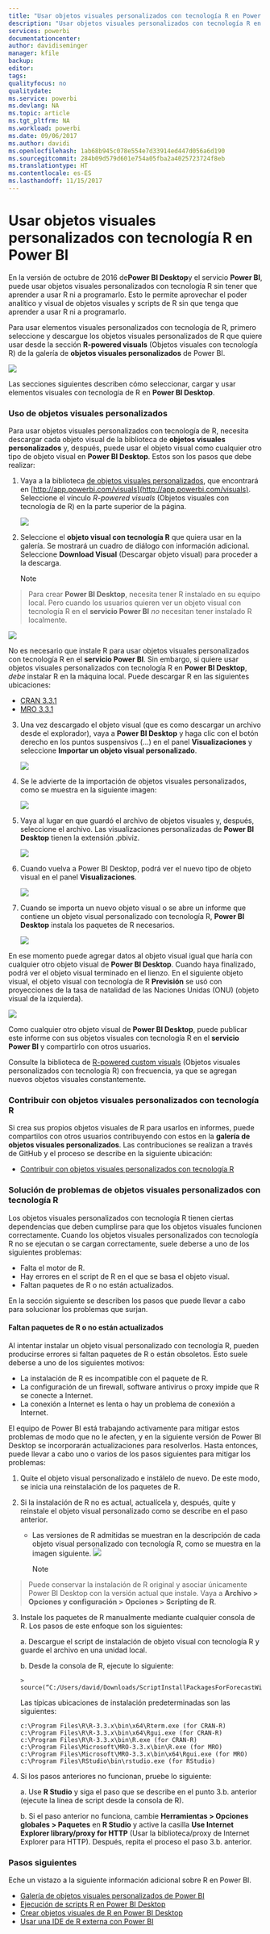 ```yaml
---
title: "Usar objetos visuales personalizados con tecnología R en Power BI"
description: "Usar objetos visuales personalizados con tecnología R en Power BI"
services: powerbi
documentationcenter: 
author: davidiseminger
manager: kfile
backup: 
editor: 
tags: 
qualityfocus: no
qualitydate: 
ms.service: powerbi
ms.devlang: NA
ms.topic: article
ms.tgt_pltfrm: NA
ms.workload: powerbi
ms.date: 09/06/2017
ms.author: davidi
ms.openlocfilehash: 1ab68b945c078e554e7d33914ed447d056a6d190
ms.sourcegitcommit: 284b09d579d601e754a05fba2a4025723724f8eb
ms.translationtype: HT
ms.contentlocale: es-ES
ms.lasthandoff: 11/15/2017
---
```

# <a name="use-r-powered-custom-visuals-in-power-bi"></a>Usar objetos visuales personalizados con tecnología R en Power BI
En la versión de octubre de 2016 de**Power BI Desktop**y el servicio **Power BI**, puede usar objetos visuales personalizados con tecnología R sin tener que aprender a usar R ni a programarlo. Esto le permite aprovechar el poder analítico y visual de objetos visuales y scripts de R sin que tenga que aprender a usar R ni a programarlo.

Para usar elementos visuales personalizados con tecnología de R, primero seleccione y descargue los objetos visuales personalizados de R que quiere usar desde la sección **R-powered visuals** (Objetos visuales con tecnología R) de la galería de **objetos visuales personalizados** de Power BI.

![](media/desktop-r-powered-custom-visuals/powerbi-r-powered-custom-viz_1.png)

Las secciones siguientes describen cómo seleccionar, cargar y usar elementos visuales con tecnología de R en **Power BI Desktop**.

### <a name="using-r-custom-visuals"></a>Uso de objetos visuales personalizados
Para usar objetos visuales personalizados con tecnología de R, necesita descargar cada objeto visual de la biblioteca de **objetos visuales personalizados** y, después, puede usar el objeto visual como cualquier otro tipo de objeto visual en **Power BI Desktop**. Estos son los pasos que debe realizar:

1. Vaya a la biblioteca [de objetos visuales personalizados](http://app.powerbi.com/visuals), que encontrará en [http://app.powerbi.com/visuals](http://app.powerbi.com/visuals). Seleccione el vínculo *R-powered visuals* (Objetos visuales con tecnología de R) en la parte superior de la página.
   
   ![](media/desktop-r-powered-custom-visuals/powerbi-r-powered-custom-viz_2.png)
2. Seleccione el **objeto visual con tecnología R** que quiera usar en la galería. Se mostrará un cuadro de diálogo con información adicional. Seleccione **Download Visual** (Descargar objeto visual) para proceder a la descarga.
   
   > [!NOTE]
> Para crear **Power BI Desktop**, necesita tener R instalado en su equipo local. Pero cuando los usuarios quieren ver un objeto visual con tecnología R en el **servicio Power BI** *no* necesitan tener instalado R localmente.
   > 
   > 
   
   ![](media/desktop-r-powered-custom-visuals/powerbi-r-powered-custom-viz_3.png)
   
   No es necesario que instale R para usar objetos visuales personalizados con tecnología R en el **servicio Power BI**. Sin embargo, si quiere usar objetos visuales personalizados con tecnología R en **Power BI Desktop**, *debe* instalar R en la máquina local. Puede descargar R en las siguientes ubicaciones:
   
   * [CRAN 3.3.1](https://cran.r-project.org/bin/windows/base/R-3.3.1-win.exe)
   * [MRO 3.3.1](https://mran.microsoft.com/install/mro/3.3.1/microsoft-r-open-3.3.1.msi)
3. Una vez descargado el objeto visual (que es como descargar un archivo desde el explorador), vaya a **Power BI Desktop** y haga clic con el botón derecho en los puntos suspensivos (...) en el panel **Visualizaciones** y seleccione **Importar un objeto visual personalizado**.
   
   ![](media/desktop-r-powered-custom-visuals/powerbi-r-powered-custom-viz_4.png)
4. Se le advierte de la importación de objetos visuales personalizados, como se muestra en la siguiente imagen:
   
   ![](media/desktop-r-powered-custom-visuals/powerbi-r-powered-custom-viz_5.png)
5. Vaya al lugar en que guardó el archivo de objetos visuales y, después, seleccione el archivo. Las visualizaciones personalizadas de **Power BI Desktop** tienen la extensión .pbiviz.
   
   ![](media/desktop-r-powered-custom-visuals/powerbi-r-powered-custom-viz_6.png)
6. Cuando vuelva a Power BI Desktop, podrá ver el nuevo tipo de objeto visual en el panel **Visualizaciones**.
   
   ![](media/desktop-r-powered-custom-visuals/powerbi-r-powered-custom-viz_7.png)
7. Cuando se importa un nuevo objeto visual o se abre un informe que contiene un objeto visual personalizado con tecnología R, **Power BI Desktop** instala los paquetes de R necesarios.
   
   ![](media/desktop-r-powered-custom-visuals/powerbi-r-powered-custom-viz_8.png)

En ese momento puede agregar datos al objeto visual igual que haría con cualquier otro objeto visual de **Power BI Desktop**. Cuando haya finalizado, podrá ver el objeto visual terminado en el lienzo. En el siguiente objeto visual, el objeto visual con tecnología de R **Previsión** se usó con proyecciones de la tasa de natalidad de las Naciones Unidas (ONU) (objeto visual de la izquierda).

![](media/desktop-r-powered-custom-visuals/powerbi-r-powered-custom-viz_10.png)

Como cualquier otro objeto visual de **Power BI Desktop**, puede publicar este informe con sus objetos visuales con tecnología R en el **servicio Power BI** y compartirlo con otros usuarios.

Consulte la biblioteca de [R-powered custom visuals](https://app.powerbi.com/visuals/R-powered) (Objetos visuales personalizados con tecnología R) con frecuencia, ya que se agregan nuevos objetos visuales constantemente.

### <a name="contributing-r-powered-custom-visuals"></a>Contribuir con objetos visuales personalizados con tecnología R
Si crea sus propios objetos visuales de R para usarlos en informes, puede compartilos con otros usuarios contribuyendo con estos en la **galería de objetos visuales personalizados**. Las contribuciones se realizan a través de GitHub y el proceso se describe en la siguiente ubicación:

* [Contribuir con objetos visuales personalizados con tecnología R](https://github.com/Microsoft/PowerBI-visuals#building-r-powered-custom-visual-corrplot)

### <a name="troubleshooting-r-powered-custom-visuals"></a>Solución de problemas de objetos visuales personalizados con tecnología R
Los objetos visuales personalizados con tecnología R tienen ciertas dependencias que deben cumplirse para que los objetos visuales funcionen correctamente. Cuando los objetos visuales personalizados con tecnología R no se ejecutan o se cargan correctamente, suele deberse a uno de los siguientes problemas:

* Falta el motor de R.
* Hay errores en el script de R en el que se basa el objeto visual.
* Faltan paquetes de R o no están actualizados.

En la sección siguiente se describen los pasos que puede llevar a cabo para solucionar los problemas que surjan.

#### <a name="missing-or-outdated-r-packages"></a>Faltan paquetes de R o no están actualizados
Al intentar instalar un objeto visual personalizado con tecnología R, pueden producirse errores si faltan paquetes de R o están obsoletos. Esto suele deberse a uno de los siguientes motivos:

* La instalación de R es incompatible con el paquete de R.
* La configuración de un firewall, software antivirus o proxy impide que R se conecte a Internet.
* La conexión a Internet es lenta o hay un problema de conexión a Internet.

El equipo de Power BI está trabajando activamente para mitigar estos problemas de modo que no le afecten, y en la siguiente versión de Power BI Desktop se incorporarán actualizaciones para resolverlos. Hasta entonces, puede llevar a cabo uno o varios de los pasos siguientes para mitigar los problemas:

1. Quite el objeto visual personalizado e instálelo de nuevo. De este modo, se inicia una reinstalación de los paquetes de R.
2. Si la instalación de R no es actual, actualícela y, después, quite y reinstale el objeto visual personalizado como se describe en el paso anterior.
   
   * Las versiones de R admitidas se muestran en la descripción de cada objeto visual personalizado con tecnología R, como se muestra en la imagen siguiente.
     ![](media/desktop-r-powered-custom-visuals/powerbi-r-powered-custom-viz_11.png)
     > [!NOTE]
> Puede conservar la instalación de R original y asociar únicamente Power BI Desktop con la versión actual que instale. Vaya a **Archivo > Opciones y configuración > Opciones > Scripting de R**.
3. Instale los paquetes de R manualmente mediante cualquier consola de R. Los pasos de este enfoque son los siguientes:
   
   a.  Descargue el script de instalación de objeto visual con tecnología R y guarde el archivo en una unidad local.
   
   b.  Desde la consola de R, ejecute lo siguiente:
   
       > source(“C:/Users/david/Downloads/ScriptInstallPackagesForForecastWithWorkarounds.R”)    
   
   Las típicas ubicaciones de instalación predeterminadas son las siguientes:
   
       c:\Program Files\R\R-3.3.x\bin\x64\Rterm.exe (for CRAN-R)
       c:\Program Files\R\R-3.3.x\bin\x64\Rgui.exe (for CRAN-R)
       c:\Program Files\R\R-3.3.x\bin\R.exe (for CRAN-R)
       c:\Program Files\Microsoft\MRO-3.3.x\bin\R.exe (for MRO)
       c:\Program Files\Microsoft\MRO-3.3.x\bin\x64\Rgui.exe (for MRO)
       c:\Program Files\RStudio\bin\rstudio.exe (for RStudio)
4. Si los pasos anteriores no funcionan, pruebe lo siguiente:
   
   a. Use **R Studio** y siga el paso que se describe en el punto 3.b. anterior (ejecute la línea de script desde la consola de R).
   
   b. Si el paso anterior no funciona, cambie **Herramientas > Opciones globales > Paquetes** en **R Studio** y active la casilla **Use Internet Explorer library/proxy for HTTP** (Usar la biblioteca/proxy de Internet Explorer para HTTP). Después, repita el proceso el paso 3.b. anterior.

### <a name="next-steps"></a>Pasos siguientes
Eche un vistazo a la siguiente información adicional sobre R en Power BI.

* [Galería de objetos visuales personalizados de Power BI](https://app.powerbi.com/visuals/)
* [Ejecución de scripts R en Power BI Desktop](desktop-r-scripts.md)
* [Crear objetos visuales de R en Power BI Desktop](desktop-r-visuals.md)
* [Usar una IDE de R externa con Power BI](desktop-r-ide.md)

